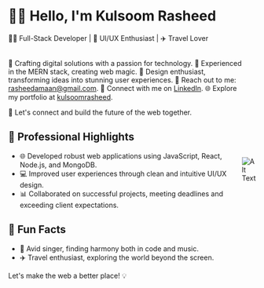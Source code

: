 # 👩‍💼 Hello, I'm Kulsoom Rasheed

👩‍💻 Full-Stack Developer | 🎨 UI/UX Enthusiast | ✈️ Travel Lover

<div  
style="display: flex; align-items: center;">
<div>

🌟 Crafting digital solutions with a passion for technology.
💼 Experienced in the MERN stack, creating web magic.
🎨 Design enthusiast, transforming ideas into stunning user experiences.
📧 Reach out to me: [rasheedamaan@gmail.com](mailto:rasheedamaan@gmail.com).
🔗 Connect with me on [LinkedIn](https://www.linkedin.com/in/yourlinkedin).
🌐 Explore my portfolio at [kulsoomrasheed](https://kulsoomrasheed.github.io/).

🚀 Let's connect and build the future of the web together.

## 💼 Professional Highlights

- 🌐 Developed robust web applications using JavaScript, React, Node.js, and MongoDB.
- 💻 Improved user experiences through clean and intuitive UI/UX design.
- 📊 Collaborated on successful projects, meeting deadlines and exceeding client expectations.

## 🌸 Fun Facts

- 🎵 Avid singer, finding harmony both in code and music.
- ✈️ Travel enthusiast, exploring the world beyond the screen.

Let's make the web a better place! 💡
</div>
<div>

![Alt Text](https://camo.githubusercontent.com/022cf5cb8dbbb914e185f5184d498a2da20037569cf44e847040956661f9367a/68747470733a2f2f63646e2e6472696262626c652e636f6d2f75736572732f37323533352f73637265656e73686f74732f323633303737392f646174615f76697375616c697a6174696f6e5f62795f6a617264736f6e5f616c6d656964612e676966)
</div>
</div>
